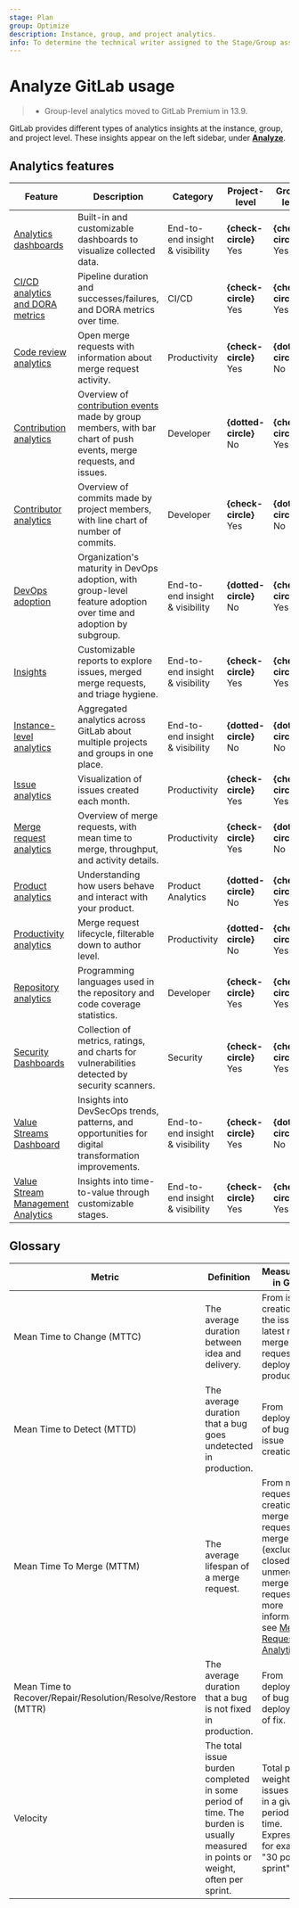 ```yaml
---
stage: Plan
group: Optimize
description: Instance, group, and project analytics.
info: To determine the technical writer assigned to the Stage/Group associated with this page, see https://handbook.gitlab.com/handbook/product/ux/technical-writing/#assignments
---
```


# Analyze GitLab usage

> - Group-level analytics moved to GitLab Premium in 13.9.

GitLab provides different types of analytics insights at the instance, group, and project level.
These insights appear on the left sidebar, under [**Analyze**](../project/settings/index.md#disable-project-analytics).

## Analytics features

| Feature | Description | Category | Project-level | Group-level | Instance-level |
| ------- | ----------- | -------- | ------------- | ----------- | -------------- |
| [Analytics dashboards](analytics_dashboards.md) | Built-in and customizable dashboards to visualize collected data. | End-to-end insight & visibility | **{check-circle}** Yes | **{check-circle}** Yes | **{dotted-circle}** No |
| [CI/CD analytics and DORA metrics](ci_cd_analytics.md) | Pipeline duration and successes/failures, and DORA metrics over time. | CI/CD | **{check-circle}** Yes | **{check-circle}** Yes | **{dotted-circle}** No |
| [Code review analytics](code_review_analytics.md) | Open merge requests with information about merge request activity. | Productivity | **{check-circle}** Yes | **{dotted-circle}** No | **{dotted-circle}** No |
| [Contribution analytics](../group/contribution_analytics/index.md) | Overview of [contribution events](../../user/profile/contributions_calendar.md) made by group members, with bar chart of push events, merge requests, and issues. | Developer | **{dotted-circle}** No | **{check-circle}** Yes | **{dotted-circle}** No |
| [Contributor analytics](../../user/analytics/contributor_analytics.md) | Overview of commits made by project members, with line chart of number of commits. | Developer | **{check-circle}** Yes | **{dotted-circle}** No | **{dotted-circle}** No |
| [DevOps adoption](../group/devops_adoption/index.md) | Organization's maturity in DevOps adoption, with group-level feature adoption over time and adoption by subgroup. | End-to-end insight & visibility | **{dotted-circle}** No | **{check-circle}** Yes | **{dotted-circle}** No |
| [Insights](../project/insights/index.md) | Customizable reports to explore issues, merged merge requests, and triage hygiene. | End-to-end insight & visibility | **{check-circle}** Yes | **{check-circle}** Yes | **{dotted-circle}** No |
| [Instance-level analytics](../../administration/analytics/index.md) | Aggregated analytics across GitLab about multiple projects and groups in one place. | End-to-end insight & visibility | **{dotted-circle}** No | **{dotted-circle}** No | **{check-circle}** Yes |
| [Issue analytics](../group/issues_analytics/index.md) | Visualization of issues created each month. | Productivity | **{check-circle}** Yes | **{check-circle}** Yes | **{dotted-circle}** No |
| [Merge request analytics](merge_request_analytics.md) | Overview of merge requests, with mean time to merge, throughput, and activity details. | Productivity | **{check-circle}** Yes | **{dotted-circle}** No | **{dotted-circle}** No |
| [Product analytics](../product_analytics/index.md) | Understanding how users behave and interact with your product.| Product Analytics | **{dotted-circle}** No | **{check-circle}** Yes | **{dotted-circle}** No |
| [Productivity analytics](productivity_analytics.md) | Merge request lifecycle, filterable down to author level. | Productivity | **{dotted-circle}** No | **{check-circle}** Yes | **{dotted-circle}** No |
| [Repository analytics](../group/repositories_analytics/index.md) | Programming languages used in the repository and code coverage statistics. | Developer | **{check-circle}** Yes | **{check-circle}** Yes | **{dotted-circle}** No |
| [Security Dashboards](../application_security/security_dashboard/index.md) | Collection of metrics, ratings, and charts for vulnerabilities detected by security scanners. | Security | **{check-circle}** Yes | **{check-circle}** Yes | **{dotted-circle}** No |
| [Value Streams Dashboard](value_streams_dashboard.md) | Insights into DevSecOps trends, patterns, and opportunities for digital transformation improvements. | End-to-end insight & visibility | **{check-circle}** Yes | **{dotted-circle}** No | **{dotted-circle}** No |
| [Value Stream Management Analytics](../group/value_stream_analytics/index.md) | Insights into time-to-value through customizable stages. | End-to-end insight & visibility | **{check-circle}** Yes | **{check-circle}** Yes | **{dotted-circle}** No |

## Glossary

| Metric | Definition | Measurement in GitLab |
| ------ | ---------- | --------------------- |
| Mean Time to Change (MTTC) | The average duration between idea and delivery. | From issue creation to the issue's latest related merge request's deployment to production. |
| Mean Time to Detect (MTTD) | The average duration that a bug goes undetected in production. | From deployment of bug to issue creation. |
| Mean Time To Merge (MTTM) | The average lifespan of a merge request. | From merge request creation to merge request merge (excluding closed and unmerged merge requests). For more information, see [Merge Request Analytics](merge_request_analytics.md). |
| Mean Time to Recover/Repair/Resolution/Resolve/Restore (MTTR) | The average duration that a bug is not fixed in production. | From deployment of bug to deployment of fix. |
| Velocity | The total issue burden completed in some period of time. The burden is usually measured in points or weight, often per sprint. | Total points or weight of issues closed in a given period of time. Expressed as, for example, "30 points per sprint". |
